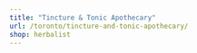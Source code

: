 ```yaml
---
title: "Tincture & Tonic Apothecary"
url: /toronto/tincture-and-tonic-apothecary/
shop: herbalist
---
```

